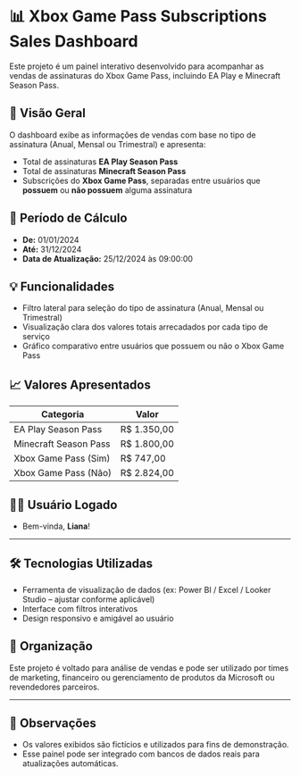 # 📊 Xbox Game Pass Subscriptions Sales Dashboard

Este projeto é um painel interativo desenvolvido para acompanhar as vendas de assinaturas do Xbox Game Pass, incluindo EA Play e Minecraft Season Pass.

## 🧾 Visão Geral

O dashboard exibe as informações de vendas com base no tipo de assinatura (Anual, Mensal ou Trimestral) e apresenta:

- Total de assinaturas **EA Play Season Pass**
- Total de assinaturas **Minecraft Season Pass**
- Subscrições do **Xbox Game Pass**, separadas entre usuários que **possuem** ou **não possuem** alguma assinatura

## 📅 Período de Cálculo

- **De:** 01/01/2024  
- **Até:** 31/12/2024  
- **Data de Atualização:** 25/12/2024 às 09:00:00

## 💡 Funcionalidades

- Filtro lateral para seleção do tipo de assinatura (Anual, Mensal ou Trimestral)
- Visualização clara dos valores totais arrecadados por cada tipo de serviço
- Gráfico comparativo entre usuários que possuem ou não o Xbox Game Pass

## 📈 Valores Apresentados

| Categoria                        | Valor      |
|----------------------------------|------------|
| EA Play Season Pass             | R$ 1.350,00 |
| Minecraft Season Pass           | R$ 1.800,00 |
| Xbox Game Pass (Sim)            | R$ 747,00   |
| Xbox Game Pass (Não)            | R$ 2.824,00 |

## 👩‍💼 Usuário Logado

- Bem-vinda, **Liana**!

---

## 🛠️ Tecnologias Utilizadas

- Ferramenta de visualização de dados (ex: Power BI / Excel / Looker Studio – ajustar conforme aplicável)
- Interface com filtros interativos
- Design responsivo e amigável ao usuário

## 📂 Organização

Este projeto é voltado para análise de vendas e pode ser utilizado por times de marketing, financeiro ou gerenciamento de produtos da Microsoft ou revendedores parceiros.

---

## 📌 Observações

- Os valores exibidos são fictícios e utilizados para fins de demonstração.
- Esse painel pode ser integrado com bancos de dados reais para atualizações automáticas.

